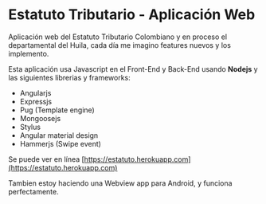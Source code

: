 # Estatuto Tributario - Aplicación Web

Aplicación web del Estatuto Tributario Colombiano y en proceso el departamental del Huila, cada día me imagino features nuevos y los implemento.

Esta aplicación usa Javascript en el Front-End y Back-End usando **Nodejs** y las siguientes librerias y frameworks:
* Angularjs
* Expressjs
* Pug (Template engine)
* Mongoosejs
* Stylus
* Angular material design
* Hammerjs (Swipe event)

Se puede ver en línea [https://estatuto.herokuapp.com](https://estatuto.herokuapp.com)

Tambien estoy haciendo una Webview app para Android, y funciona perfectamente.

